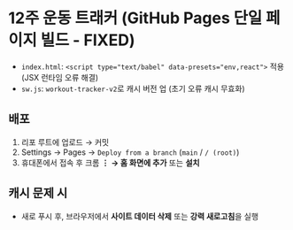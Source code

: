 # 12주 운동 트래커 (GitHub Pages 단일 페이지 빌드 - FIXED)
- `index.html`: `<script type="text/babel" data-presets="env,react">` 적용 (JSX 런타임 오류 해결)
- `sw.js`: `workout-tracker-v2`로 캐시 버전 업 (초기 오류 캐시 무효화)

## 배포
1) 리포 루트에 업로드 → 커밋  
2) Settings → Pages → `Deploy from a branch` (`main` / `/ (root)`)  
3) 휴대폰에서 접속 후 크롬 **⋮ → 홈 화면에 추가** 또는 **설치**

## 캐시 문제 시
- 새로 푸시 후, 브라우저에서 **사이트 데이터 삭제** 또는 **강력 새로고침**을 실행
